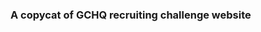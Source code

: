 ### A copycat of GCHQ recruiting challenge website
<script language='javascript'>
    location='puzzle.html';
</script>
